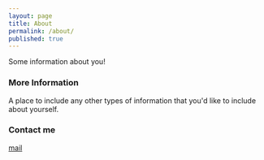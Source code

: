 ```yaml
---
layout: page
title: About
permalink: /about/
published: true
---
```



Some information about you!

### More Information

A place to include any other types of information that you'd like to include about yourself.

### Contact me

[mail](mailto:ridhan.ramdhan@gmail.com)
